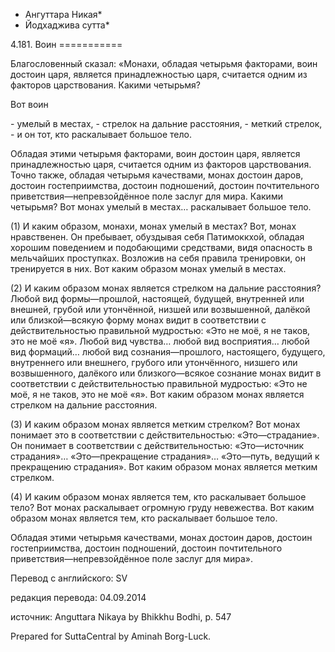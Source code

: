 * Ангуттара Никая*
* Йодхаджива сутта*

4\.181\. Воин
\=\=\=\=\=\=\=\=\=\=\=

Благословенный сказал: «Монахи, обладая четырьмя факторами, воин достоин царя, является принадлежностью царя, считается одним из факторов царствования\. Какими четырьмя?

Вот воин

\- умелый в местах,
\- стрелок на дальние расстояния,
\- меткий стрелок,
\- и он тот, кто раскалывает большое тело\.

Обладая этими четырьмя факторами, воин достоин царя, является принадлежностью царя, считается одним из факторов царствования\. Точно также, обладая четырьмя качествами, монах достоин даров, достоин гостеприимства, достоин подношений, достоин почтительного приветствия—непревзойдённое поле заслуг для мира\. Какими четырьмя? Вот монах умелый в местах… раскалывает большое тело\.

\(1\) И каким образом, монахи, монах умелый в местах? Вот, монах нравственен\. Он пребывает, обуздывая себя Патимоккхой, обладая хорошим поведением и подобающими средствами, видя опасность в мельчайших проступках\. Возложив на себя правила тренировки, он тренируется в них\. Вот каким образом монах умелый в местах\.

\(2\) И каким образом монах является стрелком на дальние расстояния? Любой вид формы—прошлой, настоящей, будущей, внутренней или внешней, грубой или утончённой, низшей или возвышенной, далёкой или близкой—всякую форму монах видит в соответствии с действительностью правильной мудростью: «Это не моё, я не таков, это не моё «я»\. Любой вид чувства… любой вид восприятия… любой вид формаций… любой вид сознания—прошлого, настоящего, будущего, внутреннего или внешнего, грубого или утончённого, низшего или возвышенного, далёкого или близкого—всякое сознание монах видит в соответствии с действительностью правильной мудростью: «Это не моё, я не таков, это не моё «я»\. Вот каким образом монах является стрелком на дальние расстояния\.

\(3\) И каким образом монах является метким стрелком? Вот монах понимает это в соответствии с действительностью: «Это—страдание»\. Он понимает в соответствии с действительностью: «Это—источник страдания»… «Это—прекращение страдания»… «Это—путь, ведущий к прекращению страдания»\. Вот каким образом монах является метким стрелком\.

\(4\) И каким образом монах является тем, кто раскалывает большое тело? Вот монах раскалывает огромную груду невежества\. Вот каким образом монах является тем, кто раскалывает большое тело\.

Обладая этими четырьмя качествами, монах достоин даров, достоин гостеприимства, достоин подношений, достоин почтительного приветствия—непревзойдённое поле заслуг для мира»\.

Перевод с английского: SV

редакция перевода: 04\.09\.2014

источник: Anguttara Nikaya by Bhikkhu Bodhi, p\. 547

Prepared for SuttaCentral by Aminah Borg\-Luck\.